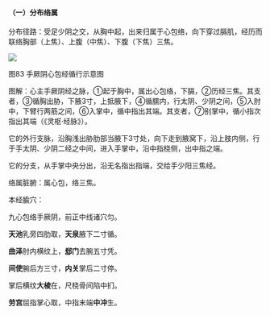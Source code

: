 #### （一）分布络属

分布径路：受足少阴之交，从胸中起，出来归属于心包络，向下穿过膈肌，经历而联络胸部（上焦）、上腹（中焦）、下腹（下焦）三焦。

![](./img/图83.jpg)

图83  手厥阴心包经循行示意图

图解：心主手厥阴经之脉，①起于胸中，属出心包络，下膈，②历经三焦。其支者，③循胸出胁，下腋3寸，上抵腋下，④循臑内，行太阴、少阴之间，⑤入肘中，下臂行两筋之间，⑥入掌中，循中指出其端。其支者，⑦别掌中，循小指次指出其端（《灵枢·经脉》）。

它的外行支脉，沿胸浅出胁肋部当腋下3寸处，向下走到腋窝下，沿上肢内侧，行于手太阴、少阴二经之中间，进入手掌中，沿中指桡侧，出中指之端。

它的分支，从手掌中央分出，沿无名指出指端，交给手少阳三焦经。

络属脏腑：属心包，络三焦。

本经腧穴：

九心包络手厥阴，前正中线诸穴匀。

**天池**乳旁四肋取，**天泉**腋下二寸循。

**曲泽**肘内横纹上，**郄门**去腕五寸凭。

**间使**腕后方三寸，**内关**掌后二寸停。

掌后横纹**大棱**在，尺桡骨间陷中扪。

**劳宫**屈指掌心取，中指末端**中冲**生。
